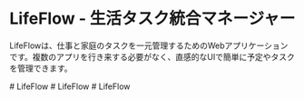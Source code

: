 # LifeFlow - 生活タスク統合マネージャー

LifeFlowは、仕事と家庭のタスクを一元管理するためのWebアプリケーションです。複数のアプリを行き来する必要がなく、直感的なUIで簡単に予定やタスクを管理できます。

#   L i f e F l o w  
 #   L i f e F l o w  
 # LifeFlow
